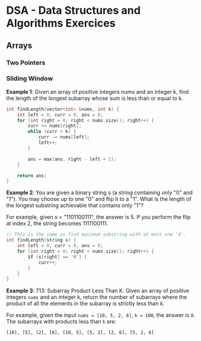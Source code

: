 # DSA - Data Structures and Algorithms Exercices

## Arrays
### Two Pointers
### Sliding Window
**Example 1**: Given an array of positive integers nums and an integer k, find the length of the longest subarray whose sum is less than or equal to k.

```c
int findLength(vector<int> &nums, int k) {
    int left = 0, curr = 0, ans = 0;
    for (int right = 0; right < nums.size(); right++) {
        curr += nums[right];
        while (curr > k) {
            curr -= nums[left];
            left++;
        }

        ans = max(ans, right - left + 1);
    }

    return ans;
}
```

**Example 2**: You are given a binary string s (a string containing only "0" and "1"). You may choose up to one "0" and flip it to a "1". What is the length of the longest substring achievable that contains only "1"?

For example, given s = "1101100111", the answer is 5. If you perform the flip at index 2, the string becomes 1111100111.

```c
// This is the same as find maximum substring with at most one '0'.
int findLength(string s) {
    int left = 0, curr = 0, ans = 0;
    for (int right = 0; right < nums.size(); right++) {
        if (s[right] == '0') {
            curr++;
        }
    }
}
```

**Example 3**: 713: Subarray Product Less Than K.
Given an array of positive integers `nums` and an integer k, return the number of subarrays where the product of all the elements in the subarray is strictly less than k.

For example, given the input `nums = [10, 5, 2, 6]`, `k = 100`, the answer is `8`. The subarrays with products less than `k` are:

`[10], [5], [2], [6], [10, 5], [5, 2], [2, 6], [5, 2, 6]`
